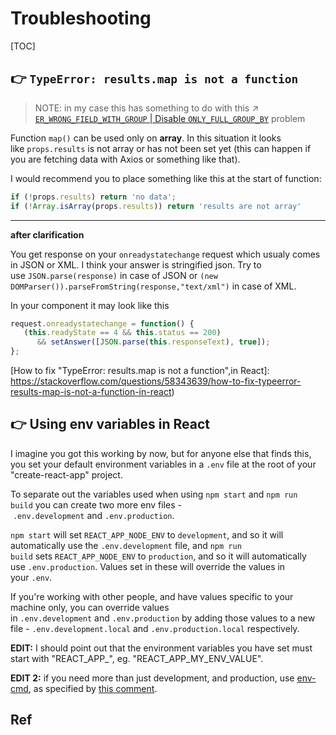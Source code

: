 # Troubleshooting

[TOC]



## 👉 `TypeError: results.map is not a function`
> NOTE: in my case this has something to do with this ↗ [`ER_WRONG_FIELD_WITH_GROUP` | Disable `ONLY_FULL_GROUP_BY`](../../../../../../🔑%20CS_Core/🍕%20Database%20System/👔%20DBMS/RDBMS%20(Relational)/🌙%20MySQL/Troubleshooting.md) problem


Function `map()` can be used only on **array**. In this situation it looks like `props.results` is not array or has not been set yet (this can happen if you are fetching data with Axios or something like that).

I would recommend you to place something like this at the start of function:

```javascript
if (!props.results) return 'no data';
if (!Array.isArray(props.results)) return 'results are not array'
```

---

**after clarification**

You get response on your `onreadystatechange` request which usualy comes in JSON or XML. I think your answer is stringified json. Try to use `JSON.parse(response)` in case of JSON or `(new DOMParser()).parseFromString(response,"text/xml")` in case of XML.

In your component it may look like this

```javascript
request.onreadystatechange = function() {
   (this.readyState == 4 && this.status == 200)
      && setAnswer([JSON.parse(this.responseText), true]);
};
```


[How to fix "TypeError: results.map is not a function",in React]: https://stackoverflow.com/questions/58343639/how-to-fix-typeerror-results-map-is-not-a-function-in-react)



## 👉 Using env variables in React
I imagine you got this working by now, but for anyone else that finds this, you set your default environment variables in a `.env` file at the root of your "create-react-app" project.

To separate out the variables used when using `npm start` and `npm run build` you can create two more env files - `.env.development` and `.env.production`. 

`npm start` will set `REACT_APP_NODE_ENV` to `development`, and so it will automatically use the `.env.development` file, and `npm run build` sets `REACT_APP_NODE_ENV` to `production`, and so it will automatically use `.env.production`. Values set in these will override the values in your `.env`.

If you're working with other people, and have values specific to your machine only, you can override values in `.env.development` and `.env.production` by adding those values to a new file - `.env.development.local` and `.env.production.local` respectively. 

**EDIT:** I should point out that the environment variables you have set must start with "REACT_APP_", eg. "REACT_APP_MY_ENV_VALUE".

**EDIT 2:** if you need more than just development, and production, use [env-cmd](https://github.com/toddbluhm/env-cmd), as specified by [this comment](https://github.com/facebook/create-react-app/issues/3903#issuecomment-365096630).


[👍 Using environment variables in a React application]: https://adostes.medium.com/using-environment-variables-in-a-react-application-ac3b6c307373

[👍 How to set build .env variables when running create-react-app build script? | Stackoverflow]: https://stackoverflow.com/questions/42458434/how-to-set-build-env-variables-when-running-create-react-app-build-script



## Ref

